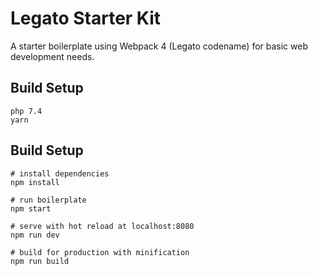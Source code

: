 # Legato Starter Kit
A starter boilerplate using Webpack 4 (Legato codename) for basic web development needs.

## Build Setup
```
php 7.4
yarn
```

## Build Setup
```
# install dependencies
npm install

# run boilerplate
npm start

# serve with hot reload at localhost:8080
npm run dev

# build for production with minification
npm run build
```